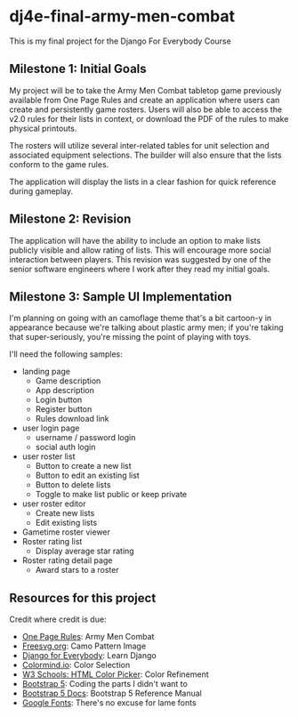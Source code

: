 # dj4e-final-army-men-combat

This is my final project for the Django For Everybody Course

## Milestone 1: Initial Goals

My project will be to take the Army Men Combat tabletop game previously available from One Page Rules and create an application where users can create and persistently game rosters. Users will also be able to access the v2.0 rules for their lists in context, or download the PDF of the rules to make physical printouts.

The rosters will utilize several inter-related tables for unit selection and associated equipment selections. The builder will also ensure that the lists conform to the game rules.

The application will display the lists in a clear fashion for quick reference during gameplay.

## Milestone 2: Revision

The application will have the ability to include an option to make lists publicly visible and allow rating of lists. This will encourage more social interaction between players. This revision was suggested by one of the senior software engineers where I work after they read my initial goals.

## Milestone 3: Sample UI Implementation

I'm planning on going with an camoflage theme that's a bit cartoon-y in appearance because we're talking about plastic army men; if you're taking that super-seriously, you're missing the point of playing with toys.

I'll need the following samples:

* landing page
  * Game description
  * App description
  * Login button
  * Register button
  * Rules download link
* user login page
  * username / password login
  * social auth login
* user roster list
  * Button to create a new list
  * Button to edit an existing list
  * Button to delete lists
  * Toggle to make list public or keep private
* user roster editor
  * Create new lists
  * Edit existing lists
* Gametime roster viewer
* Roster rating list
  * Display average star rating
* Roster rating detail page
  * Award stars to a roster


## Resources for this project

Credit where credit is due:

* [One Page Rules](https://www.onepagerules.com/): Army Men Combat
* [Freesvg.org](https://freesvg.org/camouflage-pattern-vector-image): Camo Pattern Image
* [Django for Everybody](https://www.dj4e.com/): Learn Django
* [Colormind.io](http://colormind.io/): Color Selection
* [W3 Schools: HTML Color Picker](https://www.w3schools.com/colors/colors_picker.asp): Color Refinement
* [Bootstrap 5](https://getbootstrap.com/): Coding the parts I didn't want to
* [Bootstrap 5 Docs](https://getbootstrap.com/docs/5.0/getting-started/introduction/): Bootstrap 5 Reference Manual
* [Google Fonts](https://fonts.google.com/): There's no excuse for lame fonts